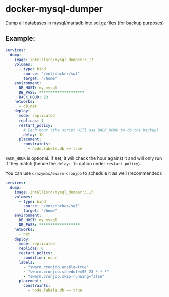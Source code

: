 # docker-mysql-dumper
Dump all databases in mysql/mariadb into sql.gz files (for backup purposes)

## Example:

```yaml
services:
  dump:
    image: intellisrc/mysql_dumper:3.17
    volumes:
      - type: bind
        source: "/mnt/docker/sql"
        target: "/home"    
    environment:
      DB_HOST: my_mysql
      DB_PASS: ********************
      BACK_HOUR: 23
    networks:
      - db_net
    deploy:
      mode: replicated
      replicas: 1
      restart_policy:
        # Each hour (the script will use BACK_HOUR to do the backup)
        delay: 1h
      placement:
        constraints:
          - node.labels.db == true
```

`BACK_HOUR` is optional. If set, it will check the hour against it and will only run if they match (hence the `delay: 1h` option under `restart_policy`).

You can use `crazymax/swarm-cronjob` to schedule it as well (recommended):

```yaml
services:
  dump:
    image: intellisrc/mysql_dumper:3.17
    volumes:
      - type: bind
        source: "/mnt/docker/sql"
        target: "/home"    
    environment:
      DB_HOST: my_mysql
      DB_PASS: ******************
    networks:
      - net      
    deploy:
      mode: replicated
      replicas: 0
      restart_policy:
		condition: none
      labels:
        - "swarm.cronjob.enable=true"
        - "swarm.cronjob.schedule=55 23 * * *"
        - "swarm.cronjob.skip-running=false"
      placement:
        constraints:
          - node.labels.db == true
```
